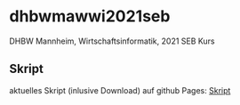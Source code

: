 # dhbwmawwi2021seb
DHBW Mannheim, Wirtschaftsinformatik, 2021 SEB Kurs


## Skript
aktuelles Skript (inlusive Download) auf github Pages: [Skript](https://matthiasbergneels.github.io/md-scripts/)
